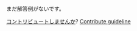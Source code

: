 
まだ解答例がないです。

[コントリビュートしませんか](https://github.com/BFEdev/BFE.dev-solutions/blob/main/typescript/implement-smallerthan-a-b_ja.md)?  [Contribute guideline](https://github.com/BFEdev/BFE.dev-solutions#how-to-contribute)
